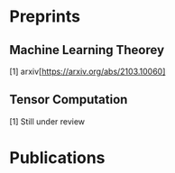 ---
---

# Preprints

## Machine Learning Theorey
\[1] arxiv[https://arxiv.org/abs/2103.10060]

## Tensor Computation
\[1] Still under review


# Publications
